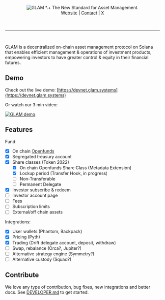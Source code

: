 <p align="center">
 <picture>
    <source media="(prefers-color-scheme: dark)" srcset="https://raw.githubusercontent.com/glamsystems/brand_assets/main/github/github_banner_light.svg">
    <source media="(prefers-color-scheme: light)" srcset="https://raw.githubusercontent.com/glamsystems/brand_assets/main/github/github_banner_dark.svg">
    <img alt="GLAM *.+ The New Standard for Asset Management." src="https://raw.githubusercontent.com/glamsystems/brand_assets/main/github/github_banner_dark.svg">
  </picture>
<br>
    <a href="https://glam.systems" target="_blank">Website</a> |
    <a href="mailto:hello@glam.systems" target="_blank">Contact</a> |
    <a href="https://x.com/glamsystems" target="_blank">X</a>
    <br>
    <br>
    <br>
</p>

---

<br>

GLAM is a decentralized on-chain asset management protocol on Solana that enables efficient management & operations of investment products, empowering investors to have greater control & equity in their financial futures.

## Demo

Check out the live demo: [https://devnet.glam.systems](https://devnet.glam.systems)

Or watch our 3 min video:

[![GLAM demo](https://img.youtube.com/vi/1I23sQGWvv8/0.jpg)](https://www.youtube.com/watch?v=1I23sQGWvv8)

## Features

Fund:

- [x] On chain [Openfunds](https://openfunds.org)
- [x] Segregated treasury account
- [x] Share classes (Token 2022)
  - [x] On chain Openfunds Share Class (Metadata Extension)
  - [x] Lockup period (Transfer Hook, in progress)
  - [ ] Non-Transferable
  - [ ] Permanent Delegate
- [x] Investor subscribe & redeem
- [ ] Investor account page
- [ ] Fees
- [ ] Subscription limits
- [ ] External/off chain assets

Integrations:

- [x] User wallets (Phantom, Backpack)
- [x] Pricing (Pyth)
- [x] Trading (Drift delegate account, deposit, withdraw)
- [ ] Swap, rebalance (Orca?, Jupiter?)
- [ ] Alternative strategy engine (Symmetry?)
- [ ] Alternative custody (Squad?)

## Contribute

We love any type of contribution, bug fixes, new integrations and better docs. See [DEVELOPER.md](./DEVELOPER.md) to get started.
